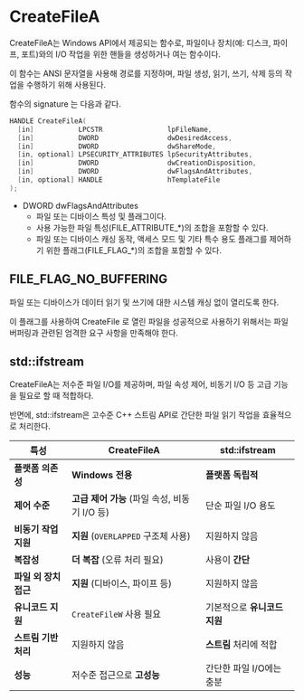 # CreateFileA

CreateFileA는 Windows API에서 제공되는 함수로, 파일이나 장치(예: 디스크, 파이프, 포트)와의 I/O 작업을 위한 핸들을 생성하거나 여는 함수이다. 

이 함수는 ANSI 문자열을 사용해 경로를 지정하며, 파일 생성, 읽기, 쓰기, 삭제 등의 작업을 수행하기 위해 사용된다.

함수의 signature 는 다음과 같다.

```cpp
HANDLE CreateFileA(
  [in]           LPCSTR                lpFileName,
  [in]           DWORD                 dwDesiredAccess,
  [in]           DWORD                 dwShareMode,
  [in, optional] LPSECURITY_ATTRIBUTES lpSecurityAttributes,
  [in]           DWORD                 dwCreationDisposition,
  [in]           DWORD                 dwFlagsAndAttributes,
  [in, optional] HANDLE                hTemplateFile
);
```

* DWORD dwFlagsAndAttributes
  * 파일 또는 디바이스 특성 및 플래그이다.
  * 사용 가능한 파일 특성(FILE_ATTRIBUTE_*)의 조합을 포함할 수 있다.
  * 파일 또는 디바이스 캐싱 동작, 액세스 모드 및 기타 특수 용도 플래그를 제어하기 위한 플래그(FILE_FLAG_*)의 조합을 포함할 수 있다.

## FILE_FLAG_NO_BUFFERING
파일 또는 디바이스가 데이터 읽기 및 쓰기에 대한 시스템 캐싱 없이 열리도록 한다.

이 플래그를 사용하여 CreateFile 로 열린 파일을 성공적으로 사용하기 위해서는 파일 버퍼링과 관련된 엄격한 요구 사항을 만족해야 한다.




## std::ifstream
CreateFileA는 저수준 파일 I/O를 제공하며, 파일 속성 제어, 비동기 I/O 등 고급 기능을 필요로 할 때 적합하다. 

반면에, std::ifstream은 고수준 C++ 스트림 API로 간단한 파일 읽기 작업을 효율적으로 처리한다.

| **특성**                      | **CreateFileA**                             | **std::ifstream** |
|--------------------------------|---------------------------------------------|------------------|
| **플랫폼 의존성**               | **Windows 전용**                           | **플랫폼 독립적** |
| **제어 수준**                  | **고급 제어 가능** (파일 속성, 비동기 I/O 등) | 단순 파일 I/O 용도 |
| **비동기 작업 지원**            | **지원** (`OVERLAPPED` 구조체 사용)         | 지원하지 않음 |
| **복잡성**                     | **더 복잡** (오류 처리 필요)                | 사용이 **간단** |
| **파일 외 장치 접근**           | **지원** (디바이스, 파이프 등)              | 지원하지 않음 |
| **유니코드 지원**              | `CreateFileW` 사용 필요                     | 기본적으로 **유니코드 지원** |
| **스트림 기반 처리**           | 지원하지 않음                               | **스트림** 처리에 적합 |
| **성능**                       | 저수준 접근으로 **고성능**                  | 간단한 파일 I/O에는 충분 |
